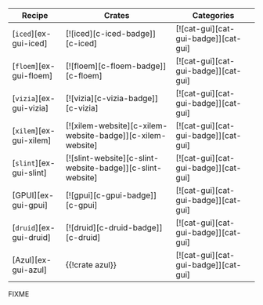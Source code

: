 | Recipe | Crates | Categories |
|--------|--------|------------|
| [`iced`][ex-gui-iced] | [![iced][c-iced-badge]][c-iced] | [![cat-gui][cat-gui-badge]][cat-gui] |
| [`floem`][ex-gui-floem] | [![floem][c-floem-badge]][c-floem] | [![cat-gui][cat-gui-badge]][cat-gui] |
| [`vizia`][ex-gui-vizia] | [![vizia][c-vizia-badge]][c-vizia] | [![cat-gui][cat-gui-badge]][cat-gui] |
| [`xilem`][ex-gui-xilem] | [![xilem-website][c-xilem-website-badge]][c-xilem-website] | [![cat-gui][cat-gui-badge]][cat-gui] |
| [`slint`][ex-gui-slint] | [![slint-website][c-slint-website-badge]][c-slint-website] | [![cat-gui][cat-gui-badge]][cat-gui] |
| [GPUI][ex-gui-gpui] | [![gpui][c-gpui-badge]][c-gpui] | [![cat-gui][cat-gui-badge]][cat-gui] |
| [`druid`][ex-gui-druid] | [![druid][c-druid-badge]][c-druid] | [![cat-gui][cat-gui-badge]][cat-gui] |
| [Azul][ex-gui-azul] | {{!crate azul}} | [![cat-gui][cat-gui-badge]][cat-gui] |

<div class="hidden">
FIXME
</div>
